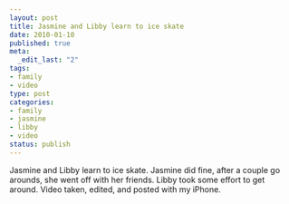 ```yaml
--- 
layout: post
title: Jasmine and Libby learn to ice skate
date: 2010-01-10
published: true
meta: 
  _edit_last: "2"
tags: 
- family
- video
type: post
categories: 
- family
- jasmine
- libby
- video
status: publish
---
```

<div class="posterous_autopost">Jasmine and Libby learn to ice skate. Jasmine did fine, after a couple go arounds, she went off with her friends. Libby took some effort to get around. Video taken, edited, and posted with my iPhone.</div>
